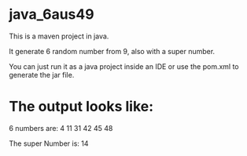 # java_6aus49

This is a maven project in java.

It generate 6 random number from 9, also with a super number.

You can just run it as a java project inside an IDE or use the pom.xml to generate the jar file.


# The output looks like:

  6 numbers are:
  4 11 31 42 45 48

  The super Number is:
  14


